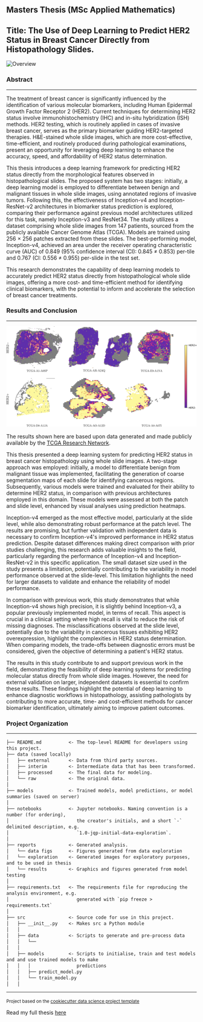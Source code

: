 ## Masters Thesis (MSc Applied Mathematics)

## Title: The Use of Deep Learning to Predict HER2 Status in Breast Cancer Directly from Histopathology Slides.

![Overview](system_overview.jpg)

### Abstract
------------

The treatment of breast cancer is significantly influenced by the identification of various molecular biomarkers, including Human Epidermal Growth Factor Receptor 2 (HER2). Current techniques for determining HER2 status involve immunohistochemistry (IHC) and in-situ hybridization (ISH) methods. HER2 testing, which is routinely applied in cases of invasive breast cancer, serves as the primary biomarker guiding HER2-targeted therapies. H&E-stained whole slide images, which are more cost-effective, time-efficient, and routinely produced during pathological examinations, present an opportunity for leveraging deep learning to enhance the accuracy, speed, and affordability of HER2 status determination.

This thesis introduces a deep learning framework for predicting HER2 status directly from the morphological features observed in histopathological slides. The proposed system has two stages: initially, a deep learning model is employed to differentiate between benign and malignant tissues in whole slide images, using annotated regions of invasive tumors. Following this, the effectiveness of Inception-v4 and Inception-ResNet-v2 architectures in biomarker status prediction is explored, comparing their performance against previous model architectures utilized for this task, namely Inception-v3 and ResNet34. The study utilizes a dataset comprising whole slide images from 147 patients, sourced from the publicly available Cancer Genome Atlas (TCGA). Models are trained using 256 × 256 patches extracted from these slides. The best-performing model, Inception-v4, achieved an area under the receiver operating characteristic curve (AUC) of 0.849 (95% confidence interval (CI): 0.845 ≠ 0.853) per-tile and 0.767 (CI: 0.556 ≠ 0.955) per-slide in the test set.

This research demonstrates the capability of deep learning models to accurately predict HER2 status directly from histopathological whole slide images, offering a more cost- and time-efficient method for identifying clinical biomarkers, with the potential to inform and accelerate the selection of breast cancer treatments.

### Results and Conclusion
------------

![Heat Map](stage2_heatmaps_correct.jpg)

The results shown here are based upon data generated and made publicly available by the [TCGA Research Network](http://cancergenome.nih.gov/).

This thesis presented a deep learning system for predicting HER2 status in breast cancer histopathology using whole slide images. A two-stage approach was employed: initially, a model to differentiate benign from malignant tissue was implemented, facilitating the generation of coarse segmentation maps of each slide for identifying cancerous regions. Subsequently, various models were trained and evaluated for their ability to determine HER2 status, in comparison with previous architectures employed in this domain. These models were assessed at both the patch and slide level, enhanced by visual analyses using prediction heatmaps.

Inception-v4 emerged as the most effective model, particularly at the slide level, while also demonstrating robust performance at the patch level. The results are promising, but further validation with independent data is necessary to confirm Inception-v4's improved performance in HER2 status prediction. Despite dataset differences making direct comparison with prior studies challenging, this research adds valuable insights to the field, particularly regarding the performance of Inception-v4 and Inception-ResNet-v2 in this specific application. The small dataset size used in the study presents a limitation, potentially contributing to the variability in model performance observed at the slide-level. This limitation highlights the need for larger datasets to validate and enhance the reliability of model performance.

In comparison with previous work, this study demonstrates that while Inception-v4 shows high precision, it is slightly behind Inception-v3, a popular previously implemented model, in terms of recall. This aspect is crucial in a clinical setting where high recall is vital to reduce the risk of missing diagnoses. The misclassifications observed at the slide level, potentially due to the variability in cancerous tissues exhibiting HER2 overexpression, highlight the complexities in HER2 status determination. When comparing models, the trade-offs between diagnostic errors must be considered, given the objective of determining a patient's HER2 status.

The results in this study contribute to and support previous work in the field, demonstrating the feasibility of deep learning systems for predicting molecular status directly from whole slide images. However, the need for external validation on larger, independent datasets is essential to confirm these results. These findings highlight the potential of deep learning to enhance diagnostic workflows in histopathology, assisting pathologists by contributing to more accurate, time- and cost-efficient methods for cancer biomarker identification, ultimately aiming to improve patient outcomes.

### Project Organization
------------

```plaintext
├── README.md          <- The top-level README for developers using this project.
├── data (saved locally)
│   ├── external       <- Data from third party sources.
│   ├── interim        <- Intermediate data that has been transformed.
│   ├── processed      <- The final data for modeling.
│   └── raw            <- The original data.
│
├── models             <- Trained models, model predictions, or model summaries (saved on server)
│
├── notebooks          <- Jupyter notebooks. Naming convention is a number (for ordering),
│                         the creator's initials, and a short `-` delimited description, e.g.
│                         `1.0-jqp-initial-data-exploration`.
│
├── reports            <- Generated analysis.
│   └── data figs      <- Figures generated from data exploration
│   └── exploration    <- Generated images for exploratory purposes, and to be used in thesis
│   └── results        <- Graphics and figures generated from model testing
│
├── requirements.txt   <- The requirements file for reproducing the analysis environment, e.g.
│                         generated with `pip freeze > requirements.txt`
│
├── src                <- Source code for use in this project.
│   ├── __init__.py    <- Makes src a Python module
│   │
│   ├── data           <- Scripts to generate and pre-process data
│   │   └── 
│   │
│   ├── models         <- Scripts to initialise, train and test models and and use trained models to make
│   │   │                 predictions
│   │   ├── predict_model.py
│   │   └── train_model.py
│   │
```

--------

<small>Project based on the [cookiecutter data science project template](https://drivendata.github.io/cookiecutter-data-science/)</small>

Read my full thesis [here](https://www.icloud.com/iclouddrive/05ez5dzMg95pkougBibqVgunA#FINAL_SUBMISSION)
